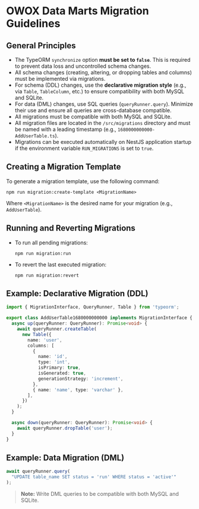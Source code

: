# OWOX Data Marts Migration Guidelines

## General Principles

- The TypeORM `synchronize` option **must be set to `false`**. This is required
  to prevent data loss and uncontrolled schema changes.
- All schema changes (creating, altering, or dropping tables and columns) must
  be implemented via migrations.
- For schema (DDL) changes, use the **declarative migration style** (e.g., via
  `Table`, `TableColumn`, etc.) to ensure compatibility with both MySQL and
  SQLite.
- For data (DML) changes, use SQL queries (`queryRunner.query`). Minimize their
  use and ensure all queries are cross-database compatible.
- All migrations must be compatible with both MySQL and SQLite.
- All migration files are located in the `/src/migrations` directory and must be
  named with a leading timestamp (e.g., `1680000000000-AddUserTable.ts`).
- Migrations can be executed automatically on NestJS application startup if the
  environment variable `RUN_MIGRATIONS` is set to `true`.

## Creating a Migration Template

To generate a migration template, use the following command:

```
npm run migration:create-template <MigrationName>
```

Where `<MigrationName>` is the desired name for your migration (e.g.,
`AddUserTable`).

## Running and Reverting Migrations

- To run all pending migrations:
  ```
  npm run migration:run
  ```
- To revert the last executed migration:
  ```
  npm run migration:revert
  ```

## Example: Declarative Migration (DDL)

```ts
import { MigrationInterface, QueryRunner, Table } from 'typeorm';

export class AddUserTable1680000000000 implements MigrationInterface {
  async up(queryRunner: QueryRunner): Promise<void> {
    await queryRunner.createTable(
      new Table({
        name: 'user',
        columns: [
          {
            name: 'id',
            type: 'int',
            isPrimary: true,
            isGenerated: true,
            generationStrategy: 'increment',
          },
          { name: 'name', type: 'varchar' },
        ],
      })
    );
  }

  async down(queryRunner: QueryRunner): Promise<void> {
    await queryRunner.dropTable('user');
  }
}
```

## Example: Data Migration (DML)

```ts
await queryRunner.query(
  "UPDATE table_name SET status = 'run' WHERE status = 'active'"
);
```

> **Note:** Write DML queries to be compatible with both MySQL and SQLite.
